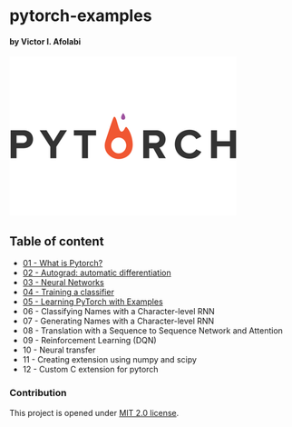 # pytorch-examples

#### by Victor I. Afolabi

<p align="center">

<a href="https://pytorch.org"><img  src="images/pytorch-logo-flat.png"/></a>

</p>

## Table of content

- [01 - What is Pytorch?](01%20-%20What%20is%20Pytorch%3F/README.md)
- [02 - Autograd: automatic differentiation](02%20-%20Autograd–%20automatic%20differentiation/README.md)
- [03 - Neural Networks](03%20-%20Neural%20Networks/README.md)
- [04 - Training a classifier](04%20-%20Training%20a%20classifier/README.md)
- [05 - Learning PyTorch with Examples](05%20-%20Learning%20PyTorch%20with%20Examples/README.md)
- 06 - Classifying Names with a Character-level RNN
- 07 - Generating Names with a Character-level RNN
- 08 - Translation with a Sequence to Sequence Network and Attention
- 09 - Reinforcement Learning (DQN)
- 10 - Neural transfer
- 11 - Creating extension using numpy and scipy
- 12 - Custom C extension for pytorch



### Contribution

This project is opened under [MIT 2.0 license](https://github.com/victor-iyiola/cancer-research/blob/master/LICENSE).